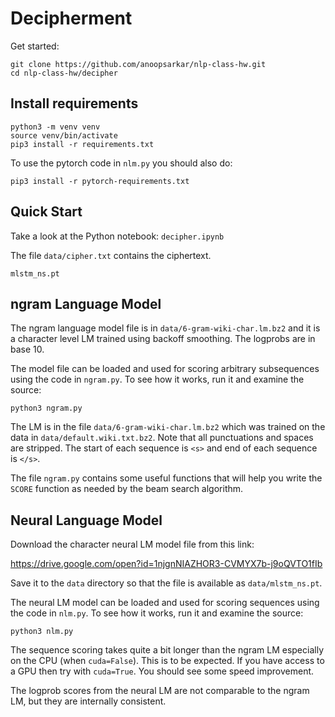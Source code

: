 Decipherment
============

Get started:

    git clone https://github.com/anoopsarkar/nlp-class-hw.git
    cd nlp-class-hw/decipher

## Install requirements 

    python3 -m venv venv
    source venv/bin/activate
    pip3 install -r requirements.txt

To use the pytorch code in `nlm.py` you should also do:

    pip3 install -r pytorch-requirements.txt

## Quick Start

Take a look at the Python notebook: `decipher.ipynb`

The file `data/cipher.txt` contains the ciphertext.

`mlstm_ns.pt`

## ngram Language Model

The ngram language model file is in `data/6-gram-wiki-char.lm.bz2`
and it is a character level LM trained using backoff smoothing.
The logprobs are in base 10.

The model file can be loaded and used for scoring arbitrary
subsequences using the code in `ngram.py`. To see how it works, run
it and examine the source:

    python3 ngram.py

The LM is in the file `data/6-gram-wiki-char.lm.bz2` which was
trained on the data in `data/default.wiki.txt.bz2`. Note that all
punctuations and spaces are stripped. The start of each sequence
is `<s>` and end of each sequence is `</s>`.

The file `ngram.py` contains some useful functions that will help you write
the `SCORE` function as needed by the beam search algorithm.

## Neural Language Model

Download the character neural LM model file from this link:

https://drive.google.com/open?id=1njgnNIAZHOR3-CVMYX7b-j9oQVTO1fIb

Save it to the `data` directory so that the file is available as
`data/mlstm_ns.pt`.

The neural LM model can be loaded and used for scoring sequences
using the code in `nlm.py`. To see how it works, run it and examine
the source:

    python3 nlm.py

The sequence scoring takes quite a bit longer than the ngram LM
especially on the CPU (when `cuda=False`). This is to be expected.
If you have access to a GPU then try with `cuda=True`. You should
see some speed improvement.

The logprob scores from the neural LM are not comparable to the
ngram LM, but they are internally consistent.

